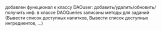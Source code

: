 добавлен функционал к классу DAOuser: добавить/удалить/обновить/получить инф. 
в классе DAOQueries записаны методы для заданий (Вывести список доступных напитков, Вывести список доступных ингредиентов, ...)
